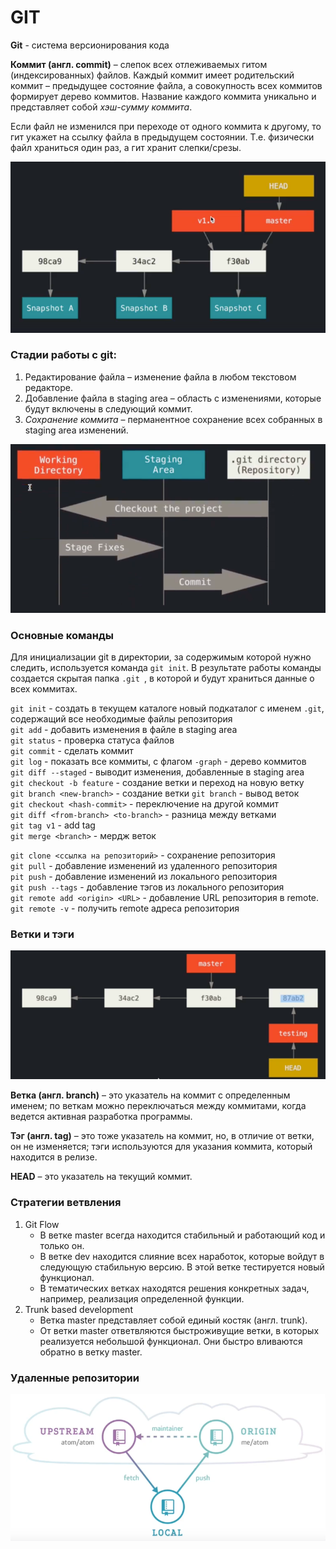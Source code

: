 # GIT 

**Git** - система версионирования кода  


**Коммит (англ. commit)** – слепок всех отлеживаемых гитом (индексированных) файлов. Каждый коммит имеет родительский 
коммит – предыдущее состояние файла, а совокупность всех коммитов формирует дерево коммитов. Название каждого коммита 
уникально и представляет собой _хэш-сумму коммита_.

Если файл не изменился при переходе от одного коммита к другому, то гит укажет на ссылку файла в предыдущем состоянии. 
Т.е. физически файл храниться один раз, а гит хранит слепки/срезы.

![img.png](src/img.png)

### Стадии работы с git:

1. Редактирование файла – изменение файла в любом текстовом редакторе.
2. Добавление файла в staging area – область с изменениями, которые будут включены в следующий коммит.
3. _Сохранение коммита_ – перманентное сохранение всех собранных в staging area изменений.

![img.png](src/img02.png)

### Основные команды

Для инициализации git в директории, за содержимым которой нужно следить, используется команда `git init`. В результате 
работы команды создается скрытая папка `.git `, в которой и будут храниться данные о всех коммитах.  

`git init` - создать в текущем каталоге новый подкаталог с именем `.git`, содержащий все необходимые файлы репозитория  
`git add` - добавить изменения в файле в staging area  
`git status` - проверкa статуса файлов  
`git commit` - сделать коммит  
`git log` - показать все коммиты, с флагом `-graph` - дерево коммитов  
`git diff --staged` - выводит изменения, добавленные в staging area  
`git checkout -b feature` - создание ветки и переход на новую ветку  
`git branch <new-branch>` - создание ветки
`git branch` - вывод веток  
`git checkout <hash-commit>` - переключение на другой коммит  
`git diff <from-branch> <to-branch>` - разница между ветками  
`git tag v1` - add tag  
`git merge <branch>` - мердж веток

`git clone <ссылка на репозиторий>` - сохранение репозитория  
`git pull` - добавление изменений из удаленного репозитория  
`pit push` - добавление изменений из локального репозитория  
`git push --tags` - добавление тэгов из локального репозитория  
`git remote add <origin> <URL>` - добавление URL репозитория в remote.  
`git remote -v` - получить remote адреса репозитория   


### Ветки и тэги

![img.png](src/img03.png)

**Ветка (англ. branch)** – это указатель на коммит с определенным именем; по веткам можно переключаться между коммитами, 
когда ведется активная разработка программы.  

**Тэг (англ. tag)** – это тоже указатель на коммит, но, в отличие от ветки, он не изменяется; тэги используются для 
указания коммита, который находится в релизе.  

**HEAD** – это указатель на текущий коммит.  

### Стратегии ветвления

1. Git Flow
    - В ветке master всегда находится стабильный и работающий код и только он. 
    - В ветке dev находится слияние всех наработок, которые войдут в следующую стабильную версию. В этой ветке 
   тестируется новый функционал.
    - В тематических ветках находятся решения конкретных задач, например, реализация определенной функции.
2. Trunk based development
    - Ветка master представляет собой единый костяк (англ. trunk). 
    - От ветки master ответвляются быстроживущие ветки, в которых реализуется небольшой функционал. Они быстро вливаются 
   обратно в ветку master.  
   

### Удаленные репозитории

![img.png](src/img04.png)